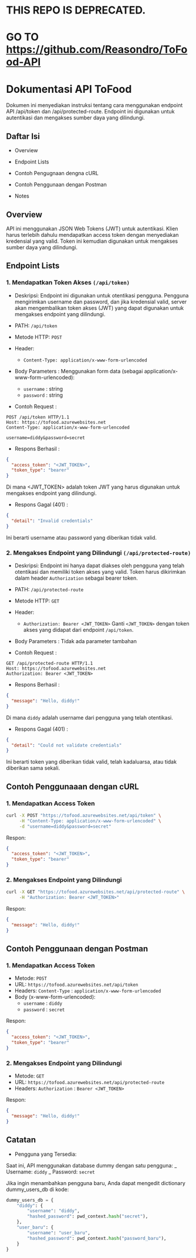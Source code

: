 # THIS REPO IS DEPRECATED. 
# GO TO https://github.com/Reasondro/ToFood-API


# Dokumentasi API ToFood

Dokumen ini menyediakan instruksi tentang cara menggunakan endpoint API /api/token dan /api/protected-route. Endpoint ini digunakan untuk autentikasi dan mengakses sumber daya yang dilindungi.

## Daftar Isi

- Overview
- Endpoint Lists
- Contoh Pengugnaan dengna cURL
- Contoh Penggunaan dengan Postman

- Notes

## Overview

API ini menggunakan JSON Web Tokens (JWT) untuk autentikasi. Klien harus terlebih dahulu mendapatkan access token dengan menyediakan kredensial yang valid. Token ini kemudian digunakan untuk mengakses sumber daya yang dilindungi.

## Endpoint Lists

### 1. Mendapatkan Token Akses `(/api/token)`

- Deskripsi: Endpoint ini digunakan untuk otentikasi pengguna. Pengguna mengirimkan username dan password, dan jika kredensial valid, server akan mengembalikan token akses (JWT) yang dapat digunakan untuk mengakses endpoint yang dilindungi.

- PATH: `/api/token`
- Metode HTTP: `POST`
- Header:
  - `Content-Type: application/x-www-form-urlencoded`
- Body Parameters : Menggunakan form data (sebagai application/x-www-form-urlencoded):

  - `username` : string
  - `password` : string

- Contoh Request :

```http
POST /api/token HTTP/1.1
Host: https://tofood.azurewebsites.net
Content-Type: application/x-www-form-urlencoded

username=diddy&password=secret

```

- Respons Berhasil :

```json
{
  "access_token": "<JWT_TOKEN>",
  "token_type": "bearer"
}
```

Di mana <JWT_TOKEN> adalah token JWT yang harus digunakan untuk mengakses endpoint yang dilindungi.

- Respons Gagal (401) :

```json
{
  "detail": "Invalid credentials"
}
```

Ini berarti username atau password yang diberikan tidak valid.

### 2. Mengakses Endpoint yang Dilindungi `(/api/protected-route)`

- Deskripsi: Endpoint ini hanya dapat diakses oleh pengguna yang telah otentikasi dan memiliki token akses yang valid. Token harus dikirimkan dalam header `Authorization` sebagai bearer token.

- PATH: `/api/protected-route`
- Metode HTTP: `GET`
- Header:

  - `Authorization: Bearer <JWT_TOKEN>`
    Ganti `<JWT_TOKEN>` dengan token akses yang didapat dari endpoint `/api/token`.

- Body Parameters : Tidak ada parameter tambahan

- Contoh Request :

```http
GET /api/protected-route HTTP/1.1
Host: https://tofood.azurewebsites.net
Authorization: Bearer <JWT_TOKEN>

```

- Respons Berhasil :

```json
{
  "message": "Hello, diddy!"
}
```

Di mana `diddy` adalah username dari pengguna yang telah otentikasi.

- Respons Gagal (401) :

```json
{
  "detail": "Could not validate credentials"
}
```

Ini berarti token yang diberikan tidak valid, telah kadaluarsa, atau tidak diberikan sama sekali.

## Contoh Penggunaaan dengan cURL

### 1. Mendapatkan Access Token

```bash
curl -X POST "https://tofood.azurewebsites.net/api/token" \
     -H "Content-Type: application/x-www-form-urlencoded" \
     -d "username=diddy&password=secret"
```

Respon:

```json
{
  "access_token": "<JWT_TOKEN>",
  "token_type": "bearer"
}
```

### 2. Mengakses Endpoint yang Dilindungi

```bash
curl -X GET "https://tofood.azurewebsites.net/api/protected-route" \
     -H "Authorization: Bearer <JWT_TOKEN>"
```

Respon:

```json
{
  "message": "Hello, diddy!"
}
```

## Contoh Penggunaan dengan Postman

### 1. Mendapatkan Access Token

- Metode: `POST`
- URL: `https://tofood.azurewebsites.net/api/token`
- Headers: `Content-Type` : `application/x-www-form-urlencoded`
- Body (x-www-form-urlencoded):
  - `username` : `diddy`
  - `password` : `secret`

Respon:

```json
{
  "access_token": "<JWT_TOKEN>",
  "token_type": "bearer"
}
```

### 2. Mengakses Endpoint yang Dilindungi

- Metode: `GET`
- URL: `https://tofood.azurewebsites.net/api/protected-route`
- Headers: `Authorization` : `Bearer <JWT_TOKEN>`

Respon:

```json
{
  "message": "Hello, diddy!"
}
```

## Catatan

- Pengguna yang Tersedia:

Saat ini, API menggunakan database dummy dengan satu pengguna:
_ Username: `diddy`
_ Password: `secret`

Jika ingin menambahkan pengguna baru, Anda dapat mengedit dictionary dummy_users_db di kode:

```python
dummy_users_db = {
    "diddy": {
        "username": "diddy",
        "hashed_password": pwd_context.hash("secret"),
    },
    "user_baru": {
        "username": "user_baru",
        "hashed_password": pwd_context.hash("password_baru"),
    }
}
```
